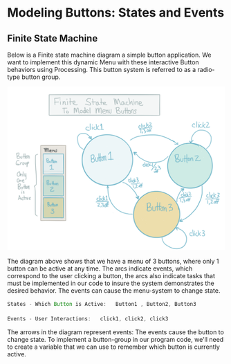 # Modeling Buttons: States and Events

## Finite State Machine

Below is a Finite state machine diagram a simple button application. We want to implement this dynamic Menu with these interactive Button behaviors using Processing. This button system is referred to as a radio-type button group.

![](../.gitbook/assets/fsm-button2.png)

The diagram above shows that we have a menu of 3 buttons, where only 1 button can be active at any time. The arcs indicate events, which correspond to the user clicking a button, the arcs also indicate tasks that must be implemented in our code to insure the system demonstrates the desired behavior. The events can cause the menu-system to change state.

```java
States - Which Button is Active:   Button1 , Button2, Button3

Events - User Interactions:   click1, click2, click3
```

The arrows in the diagram represent events: The events cause the button to change state. To implement a button-group in our program code, we'll need to create a variable that we can use to remember which button is currently active.
